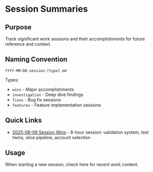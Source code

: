 # Session Summaries

## Purpose
Track significant work sessions and their accomplishments for future reference and context.

## Naming Convention
`YYYY-MM-DD-session-[type].md`

Types:
- `wins` - Major accomplishments
- `investigation` - Deep dive findings  
- `fixes` - Bug fix sessions
- `features` - Feature implementation sessions

## Quick Links
- [2025-08-09 Session Wins](./2025-08-09-session-wins.md) - 8-hour session: validation system, test twins, slice pipeline, account selection

## Usage
When starting a new session, check here for recent work context.